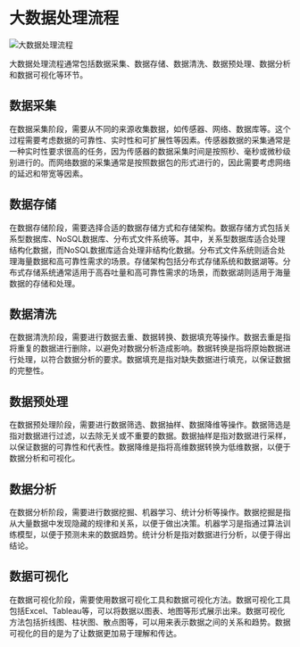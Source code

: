 # 大数据处理流程

![大数据处理流程](https://wyx-hhhh.oss-cn-hangzhou.aliyuncs.com/vueblog/devguide/20240615210605@2x.png)

大数据处理流程通常包括数据采集、数据存储、数据清洗、数据预处理、数据分析和数据可视化等环节。

## 数据采集

在数据采集阶段，需要从不同的来源收集数据，如传感器、网络、数据库等。这个过程需要考虑数据的可靠性、实时性和可扩展性等因素。传感器数据的采集通常是一种实时性要求很高的任务，因为传感器的数据采集时间是按照秒、毫秒或微秒级别进行的。而网络数据的采集通常是按照数据包的形式进行的，因此需要考虑网络的延迟和带宽等因素。

## 数据存储

在数据存储阶段，需要选择合适的数据存储方式和存储架构。数据存储方式包括关系型数据库、NoSQL数据库、分布式文件系统等。其中，关系型数据库适合处理结构化数据，而NoSQL数据库适合处理非结构化数据。分布式文件系统则适合处理海量数据和高可靠性需求的场景。存储架构包括分布式存储系统和数据湖等。分布式存储系统通常适用于高吞吐量和高可靠性需求的场景，而数据湖则适用于海量数据的存储和处理。

## 数据清洗

在数据清洗阶段，需要进行数据去重、数据转换、数据填充等操作。数据去重是指将重复的数据进行删除，以避免对数据分析造成影响。数据转换是指将原始数据进行处理，以符合数据分析的要求。数据填充是指对缺失数据进行填充，以保证数据的完整性。

## 数据预处理

在数据预处理阶段，需要进行数据筛选、数据抽样、数据降维等操作。数据筛选是指对数据进行过滤，以去除无关或不重要的数据。数据抽样是指对数据进行采样，以保证数据的可靠性和代表性。数据降维是指将高维数据转换为低维数据，以便于数据分析和可视化。

## 数据分析

在数据分析阶段，需要进行数据挖掘、机器学习、统计分析等操作。数据挖掘是指从大量数据中发现隐藏的规律和关系，以便于做出决策。机器学习是指通过算法训练模型，以便于预测未来的数据趋势。统计分析是指对数据进行分析，以便于得出结论。

## 数据可视化

在数据可视化阶段，需要使用数据可视化工具和数据可视化方法。数据可视化工具包括Excel、Tableau等，可以将数据以图表、地图等形式展示出来。数据可视化方法包括折线图、柱状图、散点图等，可以用来表示数据之间的关系和趋势。数据可视化的目的是为了让数据更加易于理解和传达。
